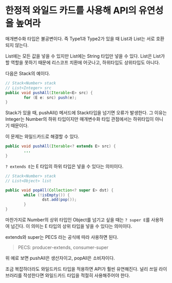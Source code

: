 # **한정적 와일드 카드를 사용해 API의 유연성을 높여라**

매개변수화 타입은 불공변이다. 즉 Type1과 Type2가 있을 때 List<Type1>과 List<Type2>는 서로 호환되지 않는다.

List<Object>에는 모든 값을 넣을 수 있지만 List<String>에는 String 타입만 넣을 수 있다. List<String>은 List<Object>가 할 역할을 못하기 때문에 리스코프 치환에 어긋나고, 하위타입도 상위타입도 아니다.

다음은 Stack의 예이다.

```java
// Stack<Number> stack
// List<Integer> src
public void pushAll(Iterable<E> src) {
		for (E e: src) push(e);
}
```

Stack<Number>가 있을 때, pushAll() 메서드에 Stack<Integer>타입을 넘기면 오류가 발생한다. 그 이유는 Integer는 Number의 하위 타입이지만 매개변수화 타입 관점에서는 하위타입이 아니기 때문이다.

이 문제는 와일드카드로 해결할 수 있다.

```java
public void pushAll(Iterable<? extends E> src) {
		...
}
```

`? extends E`는 E 타입의 하위 타입은 넣을 수 있다는 의미이다.

```java
// Stack<Number> stack
// List<Object> list

public void popAll(Collection<? super E> dst) {
		while (!isEmpty()) {
				dst.add(pop());
		}
}
```

마찬가지로 Number의 상위 타입인 Object를 넘기고 싶을 때는 `? super E`를 사용하여 넘긴다. 이 의미는 E 타입의 상위 타입을 넣을 수 있다는 의미이다.

extends와 super는 PECS 라는 공식에 따라 사용하면 된다.

> PECS: producer-extends, consumer-super
> 

위 예로 보면 pushAll은 생산자이고, popAll은 소비자이다.

조금 복잡하더라도 와일드카드 타입을 적용하면 API가 훨씬 유연해진다. 널리 쓰일 라이브러리를 작성한다면 와일드카드 타입을 적절히 사용해주어야 한다.
